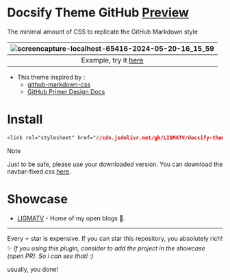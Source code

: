 # Docsify Theme GitHub [Preview](https://docsify-theme-github.vercel.app/)
The minimal amount of CSS to replicate the GitHub Markdown style

| ![screencapture-localhost-65416-2024-05-20-16_15_59](https://github.com/LIGMATV/docsify-theme-github/assets/143163098/39fe868a-8a32-4464-b605-c39230976d3b) |
|:--:|
| Example, try it [here](https://docsify-theme-github.vercel.app/) |

- This theme inspired by :
  - [github-markdown-css](https://github.com/sindresorhus/github-markdown-css)
  - [GitHub Primer Design Docs](https://primer-46dfa8f9c4-26441320.drafts.github.io/)

# Install
 
```css
<link rel="stylesheet" href="//cdn.jsdelivr.net/gh/LIGMATV/docsify-theme-github/github.css">
```

> [!NOTE]
> Just to be safe, please use your downloaded version.
> You can download the navbar-fixed.css <a href="https://cdn.jsdelivr.net/gh/LIGMATV/docsify-theme-github/github.css" download>here</a>.

# Showcase

- [LIGMATV](https://ligmatv.is-a.dev/Docs-Docsify/) - Home of my open blogs 📖.

---

Every ⭐ star is expensive. If you can star this repository, you absolutely rich!  
✨ *If you using this plugin, consider to add the project in the showcase (open PR). So i can see that! :)*

usually, you done!
